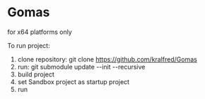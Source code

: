 # Gomas 

for x64 platforms only

To run project:  

1) clone repository:                             git clone https://github.com/kralfred/Gomas
2) run:                                          git submodule update --init --recursive
3) build project
4) set Sandbox project as startup project
5) run
